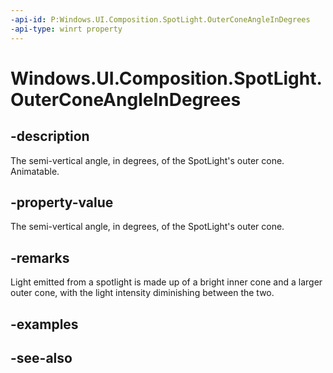 ```yaml
---
-api-id: P:Windows.UI.Composition.SpotLight.OuterConeAngleInDegrees
-api-type: winrt property
---
```


<!-- Property syntax
public float OuterConeAngleInDegrees { get;  set; }
-->

# Windows.UI.Composition.SpotLight.OuterConeAngleInDegrees

## -description
The semi-vertical angle, in degrees, of the SpotLight's outer cone. Animatable.



## -property-value
The semi-vertical angle, in degrees, of the SpotLight's outer cone.

## -remarks
Light emitted from a spotlight is made up of a bright inner cone and a larger outer cone, with the light intensity diminishing between the two.

## -examples

## -see-also
